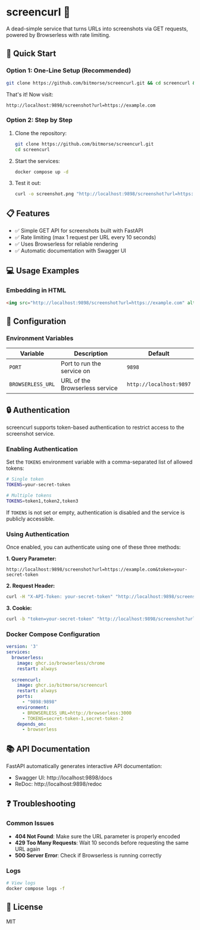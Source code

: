 # screencurl 📸

A dead-simple service that turns URLs into screenshots via GET requests, powered by Browserless with rate limiting.

## 🚀 Quick Start

### Option 1: One-Line Setup (Recommended)

```bash
git clone https://github.com/bitmorse/screencurl.git && cd screencurl && docker compose up -d
```

That's it! Now visit:
```
http://localhost:9898/screenshot?url=https://example.com
```

### Option 2: Step by Step

1. Clone the repository:
   ```bash
   git clone https://github.com/bitmorse/screencurl.git
   cd screencurl
   ```

2. Start the services:
   ```bash
   docker compose up -d
   ```

3. Test it out:
   ```bash
   curl -o screenshot.png "http://localhost:9898/screenshot?url=https://example.com"
   ```

## 📋 Features

- ✅ Simple GET API for screenshots built with FastAPI
- ✅ Rate limiting (max 1 request per URL every 10 seconds)
- ✅ Uses Browserless for reliable rendering
- ✅ Automatic documentation with Swagger UI

## 💻 Usage Examples

### Embedding in HTML

```html
<img src="http://localhost:9898/screenshot?url=https://example.com" alt="Website Screenshot" />
```

## 🔧 Configuration

### Environment Variables

| Variable | Description | Default |
|----------|-------------|---------|
| `PORT` | Port to run the service on | `9898` |
| `BROWSERLESS_URL` | URL of the Browserless service | `http://localhost:9897` |

## 🔒 Authentication

screencurl supports token-based authentication to restrict access to the screenshot service.

### Enabling Authentication

Set the `TOKENS` environment variable with a comma-separated list of allowed tokens:

```bash
# Single token
TOKENS=your-secret-token

# Multiple tokens
TOKENS=token1,token2,token3
```

If `TOKENS` is not set or empty, authentication is disabled and the service is publicly accessible.

### Using Authentication

Once enabled, you can authenticate using one of these three methods:

**1. Query Parameter:**
```
http://localhost:9898/screenshot?url=https://example.com&token=your-secret-token
```

**2. Request Header:**
```bash
curl -H "X-API-Token: your-secret-token" "http://localhost:9898/screenshot?url=https://example.com"
```

**3. Cookie:**
```bash
curl -b "token=your-secret-token" "http://localhost:9898/screenshot?url=https://example.com"
```

### Docker Compose Configuration

```yaml
version: '3'
services:
  browserless:
    image: ghcr.io/browserless/chrome
    restart: always
  
  screencurl:
    image: ghcr.io/bitmorse/screencurl
    restart: always
    ports:
      - "9898:9898"
    environment:
      - BROWSERLESS_URL=http://browserless:3000
      - TOKENS=secret-token-1,secret-token-2
    depends_on:
      - browserless
```

## 📚 API Documentation

FastAPI automatically generates interactive API documentation:

- Swagger UI: http://localhost:9898/docs
- ReDoc: http://localhost:9898/redoc

## ❓ Troubleshooting

### Common Issues

- **404 Not Found**: Make sure the URL parameter is properly encoded
- **429 Too Many Requests**: Wait 10 seconds before requesting the same URL again
- **500 Server Error**: Check if Browserless is running correctly

### Logs

```bash
# View logs
docker compose logs -f
```


## 📄 License

MIT